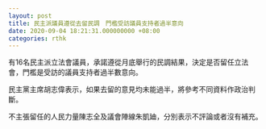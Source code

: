 ```yaml
---
layout: post
title: 民主派議員遵從去留民調　門檻受訪議員支持者過半意向
date: 2020-09-04 18:21:31.000000000 +08:00
categories: rthk
---
```


有16名民主派立法會議員，承諾遵從月底舉行的民調結果，決定是否留任立法會，門檻是受訪的議員支持者過半數意向。

民主黨主席胡志偉表示，如果去留的意見均未能過半，將參考不同資料作政治判斷。

不主張留任的人民力量陳志全及議會陣線朱凱廸，分別表示不評論或者沒有補充。
